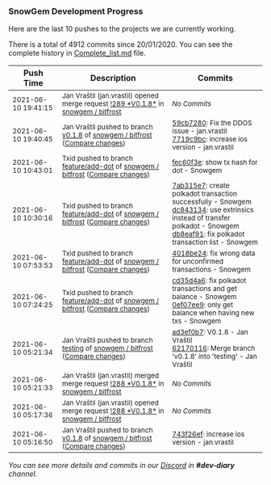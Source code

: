 
### SnowGem Development Progress

Here are the last 10 pushes to the projects we are currently working.

There is a total of 4912 commits since 20/01/2020. You can see the complete history in
 [Complete_list.md](Complete_list.md) file.

| Push Time | Description | Commits |
| --- | --- | --- |
| <sub>2021-06-10 19:41:15</sub> | <sub>Jan Vraštil (jan.vrastil) opened merge request [\!289 \*V0\.1\.8\*](https://gitlab.com/snowgem/bitfrost/-/merge_requests/289) in [snowgem / bitfrost](https://gitlab.com/snowgem/bitfrost)</sub> | <sub>_No Commits_</sub> |
| <sub>2021-06-10 19:40:45</sub> | <sub>Jan Vraštil pushed to branch [v0\.1\.8](https://gitlab.com/snowgem/bitfrost/commits/v0.1.8) of [snowgem / bitfrost](https://gitlab.com/snowgem/bitfrost) ([Compare changes](https://gitlab.com/snowgem/bitfrost/compare/743f26ef3f4c3a94aecc307a549d391a435ee762...7719c9bc05c02ecf4887b273c68e28958eb95ff3))</sub> | <sub>[59cb7280](https://gitlab.com/snowgem/bitfrost/-/commit/59cb7280c46c9fddd98b299beb3f2d56a38a99ff): Fix the DDOS issue - jan.vrastil<br>[7719c9bc](https://gitlab.com/snowgem/bitfrost/-/commit/7719c9bc05c02ecf4887b273c68e28958eb95ff3): increase ios version - jan.vrastil</sub> |
| <sub>2021-06-10 10:43:01</sub> | <sub>Txid pushed to branch [feature/add\-dot](https://gitlab.com/snowgem/bitfrost/commits/feature/add-dot) of [snowgem / bitfrost](https://gitlab.com/snowgem/bitfrost) ([Compare changes](https://gitlab.com/snowgem/bitfrost/compare/db8eaf91c944f7e607ca66e1d3af5c79829eb110...fec60f3ebcc8079d6640c125aff197576fb31c7b))</sub> | <sub>[fec60f3e](https://gitlab.com/snowgem/bitfrost/-/commit/fec60f3ebcc8079d6640c125aff197576fb31c7b): show tx hash for dot - Snowgem</sub> |
| <sub>2021-06-10 10:30:16</sub> | <sub>Txid pushed to branch [feature/add\-dot](https://gitlab.com/snowgem/bitfrost/commits/feature/add-dot) of [snowgem / bitfrost](https://gitlab.com/snowgem/bitfrost) ([Compare changes](https://gitlab.com/snowgem/bitfrost/compare/4018be24e25b5f19ba8e22336df7d68a08f10019...db8eaf91c944f7e607ca66e1d3af5c79829eb110))</sub> | <sub>[7ab315e7](https://gitlab.com/snowgem/bitfrost/-/commit/7ab315e790af65229a771ffca188d2fad7ef4926): create polkadot transaction successfully - Snowgem<br>[dc843134](https://gitlab.com/snowgem/bitfrost/-/commit/dc84313482092a3772c39eeee03ec9b3f48f8ea0): use extrinsics instead of transfer polkadot - Snowgem<br>[db8eaf91](https://gitlab.com/snowgem/bitfrost/-/commit/db8eaf91c944f7e607ca66e1d3af5c79829eb110): fix polkadot transaction list - Snowgem</sub> |
| <sub>2021-06-10 07:53:53</sub> | <sub>Txid pushed to branch [feature/add\-dot](https://gitlab.com/snowgem/bitfrost/commits/feature/add-dot) of [snowgem / bitfrost](https://gitlab.com/snowgem/bitfrost) ([Compare changes](https://gitlab.com/snowgem/bitfrost/compare/0ef07ee99917467e80a7bdec5ac8b86a8603c0d7...4018be24e25b5f19ba8e22336df7d68a08f10019))</sub> | <sub>[4018be24](https://gitlab.com/snowgem/bitfrost/-/commit/4018be24e25b5f19ba8e22336df7d68a08f10019): fix wrong data for unconfirmed transactions - Snowgem</sub> |
| <sub>2021-06-10 07:24:25</sub> | <sub>Txid pushed to branch [feature/add\-dot](https://gitlab.com/snowgem/bitfrost/commits/feature/add-dot) of [snowgem / bitfrost](https://gitlab.com/snowgem/bitfrost) ([Compare changes](https://gitlab.com/snowgem/bitfrost/compare/ef64fe7f2629195334f20f1d253b1d0a595592d1...0ef07ee99917467e80a7bdec5ac8b86a8603c0d7))</sub> | <sub>[cd35d4a6](https://gitlab.com/snowgem/bitfrost/-/commit/cd35d4a64d86cfc046ddc43ed25c03e9ee208a24): fix polkadot transactions and get balance - Snowgem<br>[0ef07ee9](https://gitlab.com/snowgem/bitfrost/-/commit/0ef07ee99917467e80a7bdec5ac8b86a8603c0d7): only get balance when having new txs - Snowgem</sub> |
| <sub>2021-06-10 05:21:34</sub> | <sub>Jan Vraštil pushed to branch [testing](https://gitlab.com/snowgem/bitfrost/commits/testing) of [snowgem / bitfrost](https://gitlab.com/snowgem/bitfrost) ([Compare changes](https://gitlab.com/snowgem/bitfrost/compare/de8d6a0b5a18dca382d660adec4730b5a045a655...62170116cea71d54bc1f7ef68dd7937a719eb4d1))</sub> | <sub>[ad3ef0b7](https://gitlab.com/snowgem/bitfrost/-/commit/ad3ef0b76e6ccdd2331b315232d81af9b822a4b9): V0.1.8 - Jan Vraštil<br>[62170116](https://gitlab.com/snowgem/bitfrost/-/commit/62170116cea71d54bc1f7ef68dd7937a719eb4d1): Merge branch 'v0.1.8' into 'testing' - Jan Vraštil</sub> |
| <sub>2021-06-10 05:21:33</sub> | <sub>Jan Vraštil (jan.vrastil) merged merge request [\!288 \*V0\.1\.8\*](https://gitlab.com/snowgem/bitfrost/-/merge_requests/288) in [snowgem / bitfrost](https://gitlab.com/snowgem/bitfrost)</sub> | <sub>_No Commits_</sub> |
| <sub>2021-06-10 05:17:36</sub> | <sub>Jan Vraštil (jan.vrastil) opened merge request [\!288 \*V0\.1\.8\*](https://gitlab.com/snowgem/bitfrost/-/merge_requests/288) in [snowgem / bitfrost](https://gitlab.com/snowgem/bitfrost)</sub> | <sub>_No Commits_</sub> |
| <sub>2021-06-10 05:16:50</sub> | <sub>Jan Vraštil pushed to branch [v0\.1\.8](https://gitlab.com/snowgem/bitfrost/commits/v0.1.8) of [snowgem / bitfrost](https://gitlab.com/snowgem/bitfrost) ([Compare changes](https://gitlab.com/snowgem/bitfrost/compare/419aed262cd085fa09ccce0a92a6f768b221aa1f...743f26ef3f4c3a94aecc307a549d391a435ee762))</sub> | <sub>[743f26ef](https://gitlab.com/snowgem/bitfrost/-/commit/743f26ef3f4c3a94aecc307a549d391a435ee762): increase ios version - jan.vrastil</sub> |

_You can see more details and commits in our [Discord](https://discord.gg/zumGnbg) in **#dev-diary** channel._
